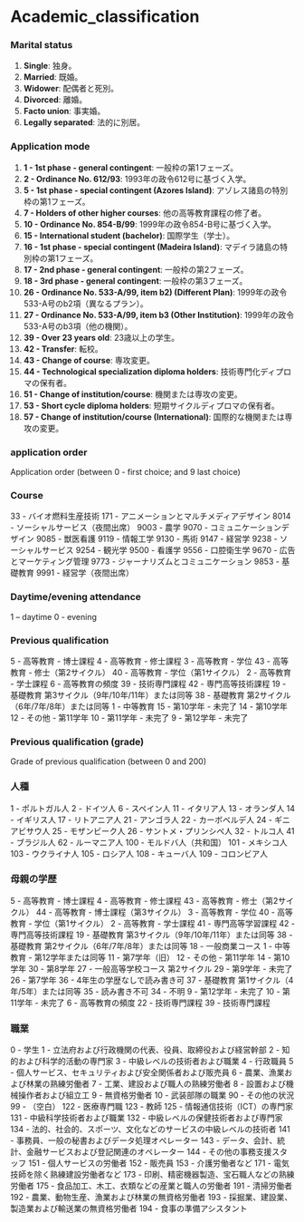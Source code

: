 # Academic_classification

### Marital status
1. **Single**: 独身。
2. **Married**: 既婚。
3. **Widower**: 配偶者と死別。
4. **Divorced**: 離婚。
5. **Facto union**: 事実婚。
6. **Legally separated**: 法的に別居。

### Application mode
1. **1 - 1st phase - general contingent**: 一般枠の第1フェーズ。
2. **2 - Ordinance No. 612/93**: 1993年の政令612号に基づく入学。
3. **5 - 1st phase - special contingent (Azores Island)**: アゾレス諸島の特別枠の第1フェーズ。
4. **7 - Holders of other higher courses**: 他の高等教育課程の修了者。
5. **10 - Ordinance No. 854-B/99**: 1999年の政令854-B号に基づく入学。
6. **15 - International student (bachelor)**: 国際学生（学士）。
7. **16 - 1st phase - special contingent (Madeira Island)**: マデイラ諸島の特別枠の第1フェーズ。
8. **17 - 2nd phase - general contingent**: 一般枠の第2フェーズ。
9. **18 - 3rd phase - general contingent**: 一般枠の第3フェーズ。
10. **26 - Ordinance No. 533-A/99, item b2) (Different Plan)**: 1999年の政令533-A号のb2項（異なるプラン）。
11. **27 - Ordinance No. 533-A/99, item b3 (Other Institution)**: 1999年の政令533-A号のb3項（他の機関）。
12. **39 - Over 23 years old**: 23歳以上の学生。
13. **42 - Transfer**: 転校。
14. **43 - Change of course**: 専攻変更。
15. **44 - Technological specialization diploma holders**: 技術専門化ディプロマの保有者。
16. **51 - Change of institution/course**: 機関または専攻の変更。
17. **53 - Short cycle diploma holders**: 短期サイクルディプロマの保有者。
18. **57 - Change of institution/course (International)**: 国際的な機関または専攻の変更。

### application order 
Application order (between 0 - first choice; and 9 last choice)  


### Course
33 - バイオ燃料生産技術
171 - アニメーションとマルチメディアデザイン
8014 - ソーシャルサービス（夜間出席）
9003 - 農学
9070 - コミュニケーションデザイン
9085 - 獣医看護
9119 - 情報工学
9130 - 馬術
9147 - 経営学
9238 - ソーシャルサービス
9254 - 観光学
9500 - 看護学
9556 - 口腔衛生学
9670 - 広告とマーケティング管理
9773 - ジャーナリズムとコミュニケーション
9853 - 基礎教育
9991 - 経営学（夜間出席）


### Daytime/evening attendance	
1 – daytime 0 - evening

### Previous qualification  
5 - 高等教育 - 博士課程
4 - 高等教育 - 修士課程
3 - 高等教育 - 学位
43 - 高等教育 - 修士（第2サイクル）
40 - 高等教育 - 学位（第1サイクル）
2 - 高等教育 - 学士課程
6 - 高等教育の頻度
39 - 技術専門課程
42 - 専門高等技術課程
19 - 基礎教育 第3サイクル（9年/10年/11年）または同等
38 - 基礎教育 第2サイクル（6年/7年/8年）または同等
1 - 中等教育
15 - 第10学年 - 未完了
14 - 第10学年
12 - その他 - 第11学年
10 - 第11学年 - 未完了
9 - 第12学年 - 未完了

### Previous qualification (grade)
Grade of previous qualification (between 0 and 200)

### 人種  
1 - ポルトガル人
2 - ドイツ人
6 - スペイン人
11 - イタリア人
13 - オランダ人
14 - イギリス人
17 - リトアニア人
21 - アンゴラ人
22 - カーボベルデ人
24 - ギニアビサウ人
25 - モザンビーク人
26 - サントメ・プリンシペ人
32 - トルコ人
41 - ブラジル人
62 - ルーマニア人
100 - モルドバ人（共和国）
101 - メキシコ人
103 - ウクライナ人
105 - ロシア人
108 - キューバ人
109 - コロンビア人

### 母親の学歴  
5 - 高等教育 - 博士課程
4 - 高等教育 - 修士課程
43 - 高等教育 - 修士（第2サイクル）
44 - 高等教育 - 博士課程（第3サイクル）
3 - 高等教育 - 学位
40 - 高等教育 - 学位（第1サイクル）
2 - 高等教育 - 学士課程
41 - 専門高等学習課程
42 - 専門高等技術課程
19 - 基礎教育 第3サイクル（9年/10年/11年）または同等
38 - 基礎教育 第2サイクル（6年/7年/8年）または同等
18 - 一般商業コース
1 - 中等教育 - 第12学年または同等
11 - 第7学年（旧）
12 - その他 - 第11学年
14 - 第10学年
30 - 第8学年
27 - 一般高等学校コース 第2サイクル
29 - 第9学年 - 未完了
26 - 第7学年
36 - 4年生の学歴なしで読み書き可
37 - 基礎教育 第1サイクル（4年/5年）または同等
35 - 読み書き不可
34 - 不明
9 - 第12学年 - 未完了
10 - 第11学年 - 未完了
6 - 高等教育の頻度
22 - 技術専門課程
39 - 技術専門課程

### 職業
0 - 学生
1 - 立法府および行政機関の代表、役員、取締役および経営幹部
2 - 知的および科学的活動の専門家
3 - 中級レベルの技術者および職業
4 - 行政職員
5 - 個人サービス、セキュリティおよび安全関係者および販売員
6 - 農業、漁業および林業の熟練労働者
7 - 工業、建設および職人の熟練労働者
8 - 設置および機械操作者および組立工
9 - 無資格労働者
10 - 武装部隊の職業
90 - その他の状況
99 - （空白）
122 - 医療専門職
123 - 教師
125 - 情報通信技術（ICT）の専門家
131 - 中級科学技術者および職業
132 - 中級レベルの保健技術者および専門家
134 - 法的、社会的、スポーツ、文化などのサービスの中級レベルの技術者
141 - 事務員、一般の秘書およびデータ処理オペレーター
143 - データ、会計、統計、金融サービスおよび登記関連のオペレーター
144 - その他の事務支援スタッフ
151 - 個人サービスの労働者
152 - 販売員
153 - 介護労働者など
171 - 電気技師を除く熟練建設労働者など
173 - 印刷、精密機器製造、宝石職人などの熟練労働者
175 - 食品加工、木工、衣類などの産業と職人の労働者
191 - 清掃労働者
192 - 農業、動物生産、漁業および林業の無資格労働者
193 - 採掘業、建設業、製造業および輸送業の無資格労働者
194 - 食事の準備アシスタント

